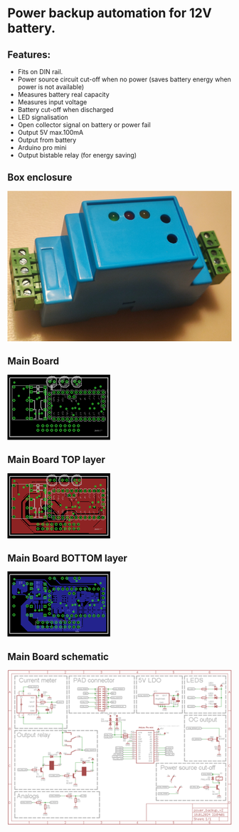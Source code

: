# Power backup automation for 12V battery.

## Features:
* Fits on DIN rail.
* Power source circuit cut-off when no power
   (saves battery energy when power is not available)
* Measures battery real capacity
* Measures input voltage
* Battery cut-off when discharged
* LED signalisation
* Open collector signal on battery or power fail
* Output 5V max.100mA
* Output from battery
* Arduino pro mini
* Output bistable relay (for energy saving)

## Box enclosure
![](sch/img/device.jpg)
## Main Board
![](sch/img/power_backup_main_image.png)
## Main Board TOP layer
![](sch/img/power_backup_main_top.png)
## Main Board BOTTOM layer
![](sch/img/power_backup_main_bottom.png)
## Main Board schematic
![](sch/img/power_backup_main_sch.png)
